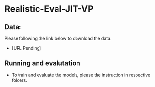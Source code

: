 # Realistic-Eval-JIT-VP
 
## Data:

Please following the link below to download the data.

- [URL Pending]

## Running and evalutation
      
- To train and evaluate the models, please the instruction in respective folders.